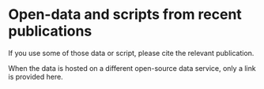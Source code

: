 # Open-data and scripts from recent publications

If you use some of those data or script, please cite the relevant publication.

When the data is hosted on a different open-source data service, only a link is provided here.
